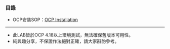 
### 目錄
* OCP安裝SOP：[OCP Installation](<http://example.com/](https://github.com/Andy0583/OCP/blob/main/1.OCP_Installation.md>)
---
* 此LAB皆於OCP 4.18以上環境測試，無法確保舊版本可用性。
* 純興趣分享，不保證作法絕對正確，請大家斟酌參考。

